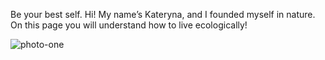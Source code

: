 Be your best self.
Hi! My name’s Kateryna, and I founded myself in nature. 
On this page you will understand how to live ecologically!


![photo-one](https://github.com/user-attachments/assets/0202cb00-c414-49ae-a430-9de57a89f6ae)
